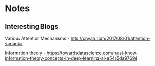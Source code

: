 # Notes

## Interesting Blogs
Various Attention Mechanisms - http://cnyah.com/2017/08/01/attention-variants/

Information theory - https://towardsdatascience.com/must-know-information-theory-concepts-in-deep-learning-ai-e54a5da9769d
